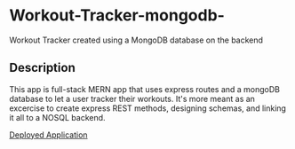 # Workout-Tracker-mongodb-
Workout Tracker created using a MongoDB database on the backend

## Description
This app  is full-stack MERN app that uses express routes and a mongoDB database to let a user tracker their workouts.
It's more meant as an excercise to create express REST methods, designing schemas, and linking it all to a NOSQL backend.




[Deployed Application](https://calm-peak-82271.herokuapp.com/stats)
